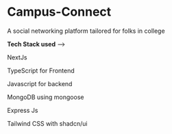 # Campus-Connect
A social networking platform tailored for folks in college

**Tech Stack used** --> 

NextJs

TypeScript for Frontend

Javascript for backend

MongoDB using mongoose

Express Js

Tailwind CSS with shadcn/ui
